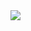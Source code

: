 <div>
  <a href="https://github-readme-stats.vercel.app/api/top-langs/?username=Nelef&show_icons=true&theme=onedark&layout=compact">
    <img align="left" src="https://github-readme-stats.vercel.app/api/top-langs/?username=Nelef&show_icons=true&theme=onedark&layout=compact"/>
  </a>
</div>
